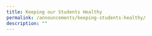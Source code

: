 ```yaml
---
title: Keeping our Students Healthy
permalink: /announcements/keeping-students-healthy/
description: ""
---
```

